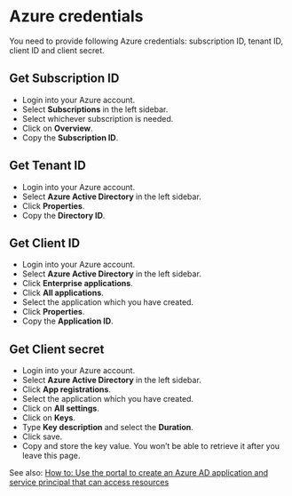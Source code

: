 # Azure credentials

You need to provide following Azure credentials: subscription ID, tenant ID, client ID and client secret.

## Get Subscription ID

- Login into your Azure account.
- Select **Subscriptions** in the left sidebar.
- Select whichever subscription is needed.
- Click on **Overview**.
- Copy the **Subscription ID**.

## Get Tenant ID

- Login into your Azure account.
- Select **Azure Active Directory** in the left sidebar.
- Click **Properties**.
- Copy the **Directory ID**.

## Get Client ID

- Login into your Azure account.
- Select **Azure Active Directory** in the left sidebar.
- Click **Enterprise applications**.
- Click **All applications**.
- Select the application which you have created.
- Click **Properties**.
- Copy the **Application ID**.

## Get Client secret

- Login into your Azure account.
- Select **Azure Active Directory** in the left sidebar.
- Click **App registrations**.
- Select the application which you have created.
- Click on **All settings**.
- Click on **Keys**.
- Type **Key description** and select the **Duration**.
- Click save.
- Copy and store the key value. You won’t be able to retrieve it after you leave this page.

See also: [How to: Use the portal to create an Azure AD application and service principal that can access resources](https://docs.microsoft.com/en-us/azure/active-directory/develop/howto-create-service-principal-portal)
